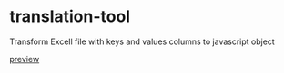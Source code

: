 # translation-tool
Transform Excell file with keys and values columns to javascript object

[preview](https://happyhooman.github.io/translation-tool/)